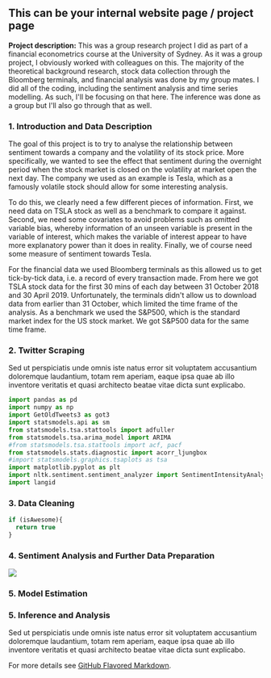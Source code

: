 ## This can be your internal website page / project page

**Project description:** This was a group research project I did as part of a financial econometrics course at the University of Sydney. As it was a group project, I obviously worked with colleagues on this. The majority of the theoretical background research, stock data collection through the Bloomberg terminals, and financial analysis was done by my group mates. I did all of the coding, including the sentiment analysis and time series modelling. As such, I'll be focusing on that here. The inference was done as a group but I'll also go through that as well.

### 1. Introduction and Data Description

The goal of this project is to try to analyse the relationship between sentiment towards a company and the volatility of its stock price. More specifically, we wanted to see the effect that sentiment during the overnight period when the stock market is closed on the volatility at market open the next day. The company we used as an example is Tesla, which as a famously volatile stock should allow for some interesting analysis.

To do this, we clearly need a few different pieces of information. First, we need data on TSLA stock as well as a benchmark to compare it against. Second, we need some covariates to avoid problems such as omitted variable bias, whereby information of an unseen variable is present in the variable of interest, which makes the variable of interest appear to have more explanatory power than it does in reality. Finally, we of course need some measure of sentiment towards Tesla.

For the financial data we used Bloomberg terminals as this allowed us to get tick-by-tick data, i.e. a record of every transaction made. From here we got TSLA stock data for the first 30 mins of each day between 31 October 2018 and 30 April 2019. Unfortunately, the terminals didn't allow us to download data from earlier than 31 October, which limited the time frame of the analysis. As a benchmark we used the S&P500, which is the standard market index for the US stock market. We got S&P500 data for the same time frame.



### 2. Twitter Scraping

Sed ut perspiciatis unde omnis iste natus error sit voluptatem accusantium doloremque laudantium, totam rem aperiam, eaque ipsa quae ab illo inventore veritatis et quasi architecto beatae vitae dicta sunt explicabo. 

```python
import pandas as pd
import numpy as np
import GetOldTweets3 as got3
import statsmodels.api as sm
from statsmodels.tsa.stattools import adfuller
from statsmodels.tsa.arima_model import ARIMA
#from statsmodels.tsa.stattools import acf, pacf
from statsmodels.stats.diagnostic import acorr_ljungbox
#import statsmodels.graphics.tsaplots as tsa
import matplotlib.pyplot as plt
import nltk.sentiment.sentiment_analyzer import SentimentIntensityAnalyzer
import langid
```

### 3. Data Cleaning

```javascript
if (isAwesome){
  return true
}
```

### 4. Sentiment Analysis and Further Data Preparation

<img src="images/dummy_thumbnail.jpg?raw=true"/>

### 5. Model Estimation


### 5. Inference and Analysis

Sed ut perspiciatis unde omnis iste natus error sit voluptatem accusantium doloremque laudantium, totam rem aperiam, eaque ipsa quae ab illo inventore veritatis et quasi architecto beatae vitae dicta sunt explicabo. 

For more details see [GitHub Flavored Markdown](https://guides.github.com/features/mastering-markdown/).
